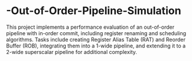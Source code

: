 # -Out-of-Order-Pipeline-Simulation

This project implements a performance evaluation of an out-of-order pipeline with in-order commit, including register renaming and scheduling algorithms. Tasks include creating Register Alias Table (RAT) and Reorder Buffer (ROB), integrating them into a 1-wide pipeline, and extending it to a 2-wide superscalar pipeline for additional complexity.
